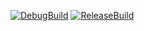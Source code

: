 [![DebugBuild](https://github.com/MaruokaHaruki/MagEngine/actions/workflows/DebugBuild.yml/badge.svg)](https://github.com/MaruokaHaruki/MagEngine/actions/workflows/DebugBuild.yml)
[![ReleaseBuild](https://github.com/MaruokaHaruki/MagEngine/actions/workflows/ReleaseBuild.yml/badge.svg)](https://github.com/MaruokaHaruki/MagEngine/actions/workflows/ReleaseBuild.yml)
